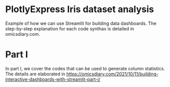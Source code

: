 # PlotlyExpress Iris dataset analysis
Example of how we can use Streamlit for building data dashboards.
The step-by-step explanation for each code synthax is detailed in omicsdiary.com. 

# Part I
In part I, we cover the codes that can be used to generate column statistics. The details are elaborated in https://omicsdiary.com/2021/10/11/building-interactive-dashboards-with-streamlit-part-i/
